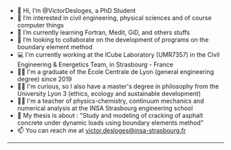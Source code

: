- 👋 Hi, I’m @VictorDesloges, a PhD Student
- 👀 I’m interested in civil engineering, physical sciences and of course computer things
- 🌱 I’m currently learning Fortran, Medit, GiD, and others stuffs
- 💌 I’m looking to collaborate on the development of programs on the boundary element method
- 💻 I'm currently working at the ICube Laboratory (UMR7357) in the Civil Engineering & Energetics Team, in Strasbourg - France
- 👨‍🎓 I'm a graduate of the École Centrale de Lyon (general engineering degree) since 2019
- 🙇‍♂️ I'm curious, so I also have a master's degree in philosophy from the University Lyon 3 (ethics, ecology and sustainable development)
- 👨‍🏫 I'm a teacher of physics-chemistry, continuum mechanics and numerical analysis at the INSA Strasbourg engineering school
- 🚧 My thesis is about : "Study and modeling of cracking of asphalt concrete under dynamic loads using boundary elements method"
- 📫 You can reach me at victor.desloges@insa-strasbourg.fr

- - - - - - - - - - - - - - - - - - - - - - - - - - - - - - - - - - - - - - - - - - - - - - - - - - - - - - - - - - - - - - - - -
